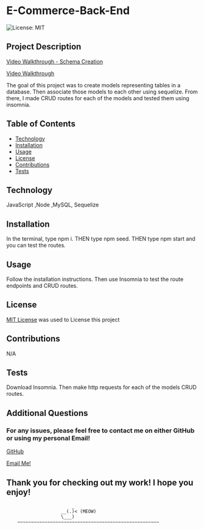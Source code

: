 
# E-Commerce-Back-End
![License: MIT](https://img.shields.io/badge/License-MIT-yellow.svg)

## Project Description
[Video Walkthrough - Schema Creation](https://youtu.be/JzA9wEDeuzY)

[Video Walkthrough](https://youtu.be/-RFuCNf7_6Y)

The goal of this project was to create models representing tables in a database. Then associate those models to each other using sequelize. From there, I made CRUD routes for each of the models and tested them using insomnia.

## Table of Contents

- [Technology](#technology)
- [Installation](#installation)
- [Usage](#usage)
- [License](#license)
- [Contributions](#contributions)
- [Tests](#tests)

## Technology

JavaScript ,Node ,MySQL, Sequelize

## Installation

In the terminal, type npm i. THEN type npm seed. THEN type npm start and you can test the routes.

## Usage

Follow the installation instructions. Then use Insomnia to test the route endpoints and CRUD routes.


## License

[MIT License](https://opensource.org/licenses/MIT) was used to License this project


## Contributions 

N/A

## Tests

Download Insomnia. Then make http requests for each of the models CRUD routes.

## Additional Questions

### For any issues, please feel free to contact me on either GitHub or using my personal Email!
[GitHub](https://github.com/Rdoolz51)

[Email Me!](mailto:Rdoolz51@aol.com)


## Thank you for checking out my work! I hope you enjoy!

                            _
                        __(.)< (MEOW)
                        \___)   
        ~~~~~~~~~~~~~~~~~~~~~~~~~~~~~~~~~~~~~~~~~~~~~~~~~~~~
